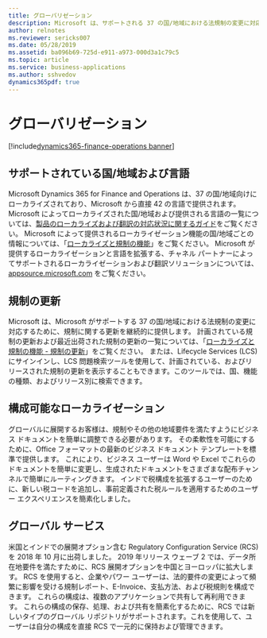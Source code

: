```yaml
---
title: グローバリゼーション
description: Microsoft は、サポートされる 37 の国/地域における法規制の変更に対応するために、規制に関する更新を継続的に提供します。 また、お客様は Office フォーマットでビジネス ドキュメントを簡単に調整して、現地の要件を満たし、生成された文書をさまざまな配布チャネルに送ることができます。
author: relnotes
ms.reviewer: sericks007
ms.date: 05/28/2019
ms.assetid: ba096b69-725d-e911-a973-000d3a1c79c5
ms.topic: article
ms.service: business-applications
ms.author: sshvedov
dynamics365pdf: true
---
```

# <a name="globalization"></a>グローバリゼーション 

[!include[dynamics365-finance-operations banner](../includes/dynamics365-finance-operations.md)]


## <a name="supported-countriesregions-and-languages"></a>サポートされている国/地域および言語
Microsoft Dynamics 365 for Finance and Operations は、37 の国/地域向けにローカライズされており、Microsoft から直接 42 の言語で提供されます。 Microsoft によってローカライズされた国/地域および提供される言語の一覧については、[製品のローカライズおよび翻訳の対応状況に関するガイド](https://aka.ms/dynamics_365_international_availability_deck)をご覧ください。 Microsoft によって提供されるローカライゼーション機能の国/地域ごとの情報については、「[ローカライズと規制の機能](https://docs.microsoft.com/en-us/dynamics365/unified-operations/dev-itpro/lcs-solutions/country-region?toc=/fin-and-ops/toc.json)」をご覧ください。 Microsoft が提供するローカライゼーションと言語を拡張する、チャネル パートナーによってサポートされるローカライゼーションおよび翻訳ソリューションについては、[appsource.microsoft.com](https://appsource.microsoft.com/en-us/marketplace/apps?search=localization&product=dynamics-365%3Bdynamics-365-for-finance-and-operations&page=1) をご覧ください。 

## <a name="regulatory-updates"></a>規制の更新 
Microsoft は、Microsoft がサポートする 37 の国/地域における法規制の変更に対応するために、規制に関する更新を継続的に提供します。 計画されている規制の更新および最近出荷された規制の更新の一覧については、「[ローカライズと規制の機能 - 規制の更新](https://docs.microsoft.com/en-us/dynamics365/unified-operations/financials/localizations/regulatory-updates)」をご覧ください。 または、Lifecycle Services (LCS) にサインインし、LCS 問題検索ツールを使用して、計画されている、およびリリースされた規制の更新を表示することもできます。このツールでは、国、機能の種類、およびリリース別に検索できます。  

## <a name="configurable-localization"></a>構成可能なローカライゼーション
グローバルに展開するお客様は、規制やその他の地域要件を満たすようにビジネス ドキュメントを簡単に調整できる必要があります。 その柔軟性を可能にするために、Office フォーマットの最新のビジネス ドキュメント テンプレートを標準で提供します。 これにより、ビジネス ユーザーは Word や Excel でこれらのドキュメントを簡単に変更し、生成されたドキュメントをさまざまな配布チャンネルで簡単にルーティングきます。 インドで税構成を拡張するユーザーのために、新しい税コードを追加し、事前定義された税ルールを適用するためのユーザー エクスペリエンスを簡素化しました。

## <a name="global-services"></a>グローバル サービス
米国とインドでの展開オプション含む Regulatory Configuration Service (RCS) を 2018 年 10 月に出荷しました。 2019 年リリース ウェーブ 2 では、データ所在地要件を満たすために、RCS 展開オプションを中国とヨーロッパに拡大します。 RCS を使用すると、企業やパワー ユーザーは、法的要件の変更によって頻繁に影響を受ける規制レポート、E-Invoice、支払方法、および税規則を構成できます。 これらの構成は、複数のアプリケーションで共有して再利用できます。 これらの構成の保存、処理、および共有を簡素化するために、RCS では新しいタイプのグローバル リポジトリがサポートされます。これを使用して、ユーザーは自分の構成を直接 RCS で一元的に保持および管理できます。
